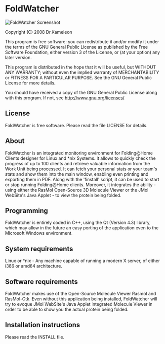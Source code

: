FoldWatcher
===============

![FoldWatcher Screenshot](https://a.fsdn.com/con/app/proj/foldwatcher/screenshots/172576.jpg)

Copyright (C) 2008 Dr.Kameleon

This program is free software: you can redistribute it and/or modify
it under the terms of the GNU General Public License as published by
the Free Software Foundation, either version 3 of the License, or
(at your option) any later version.

This program is distributed in the hope that it will be useful,
but WITHOUT ANY WARRANTY; without even the implied warranty of
MERCHANTABILITY or FITNESS FOR A PARTICULAR PURPOSE.  See the
GNU General Public License for more details.

You should have received a copy of the GNU General Public License
along with this program.  If not, see <http://www.gnu.org/licenses/>

License
------------
FoldWatcher is free software. Please read the file LICENSE for details.

About
-----------
FoldWatcher is an integrated monitoring environment for Folding@Home Clients
designer for Linux and *nix Systems. It allows to quickly check the progress of
up to 100 clients and retrieve valuable information from the Work Unit 
being processed. It can fetch your personal stats or your team's stats and
show them into the main window, enabling even printing and exporting them in PDF. 
Along with the 'finstall' script, it can be used to start or stop running 
Folding@Home clients. Moreover, it integrates the ability - using either 
the RasMol Open-Source 3D Molecule Viewer or the JMol WebSite's Java Applet - 
to view the protein being folded.

Programming
-----------
FoldWatcher is entirely coded in C++, using the Qt (Version 4.3) library, 
which may allow in the future an easy porting of the application 
even to the Microsoft Windows environment.

System requirements
--------------
Linux or *nix - Any machine capable of running a modern X server, of either i386 or 
amd64 architecture.

Software requirements
--------------
FoldWatcher makes use of the Open-Source Molecule Viewer Rasmol and RasMol-Gtk. 
Even without this application being installed, FoldWatcher will try to evoque 
JMol WebSite's Java Applet integrated Molecule Viewer in order to be able to
show you the actual protein being folded.

Installation instructions
----------------
Please read the INSTALL file.


